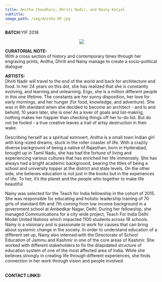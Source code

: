 ```yaml
---
title: Anitha Choudhary, Dhriti Nadir, and Nainy Katyal
subtitle: 
image_path: /img/Anitha DP.jpg
---
```


<p><b>BATCH:</b>YIF 2018</p>

<p align="center">
<img src="../../img/Anitha DP.jpg"></p>

<b>CURATORIAL NOTE:</b>
<br />
With a cross section of history and contemporary times through her engraving prints, Anitha, Dhriti and Nainy manage to create a socio-political dialogue 

<b>ARTISTS:</b>
<br />
Dhriti Nadir will travel to the end of the world and back for architecture and food. In her 24 years on this dot, she has realized that she is constantly evolving, and learning and unlearning. Ergo, she is a million different people in this one lifetime. The constants are her sunny disposition, her love for early mornings, and her hunger (for food, knowledge, and adventure). She was in 8th standard when she decided to become an architect - and lo and behold, 10 years later, she is one! As a lover of goals and list-making, nothing makes her happier than checking things off her to-do list. But do not be fooled - a true creative leaves a trail of artsy destruction in their wake.

Describing herself as a spiritual extrovert, Anitha is a small town Indian girl with king-sized dreams, stuck in the roller coaster of life. With a crazily diverse background of being a native of Rajasthan, born in Hyderabad, brought up in Tamil Nadu, she has had the fortune of living and experiencing various cultures that has enriched her life immensely.
She has always had a bright academic background, bearing the titles of being a school and university topper at the district and state levels. On the other side, she believes education is not just in the books but in the experiences of life. To her, it’s the planet and the people who together to make life beautiful

Nainy was selected for the Teach for India fellowship in the cohort of 2015. She was responsible for educating and holistic leadership training of 70 girls of standard 6th and 7th coming from low income background in a government school at Ambedkar Nagar, Delhi. During her fellowship, she managed Communications for a city wide project, Teach For India Delhi Model United Nations which impacted 1100 students across 18 schools. Nainy is a visionary and is passionate to work for causes that can bring about systemic change in the society. In order to understand education of a different set up, Nainy also interned with the Directorate of School Education of Jammu and Kashmir in one of the core areas of Kashmir. She worked with different stakeholders to fix the dilapidated structure of education system of one of the most affected area of India.
While she believes strongly in creating life through different experiences, she finds connection in her work through vision and people involved. 

<br />
<b>CONTACT LINKS:</b>
<br />
<a href="https://www.facebook.com/dhriti.nadir" class="fa fa-facebook"></a>
<a href="https://www.facebook.com/nainy.katyal" class="fa fa-facebook"></a>
